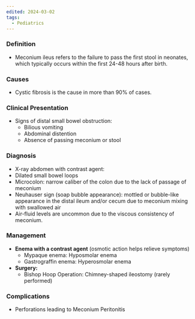 ```yaml
---
edited: 2024-03-02
tags:
  - Pediatrics
---
```

### Definition
- Meconium ileus refers to the failure to pass the first stool in neonates, which typically occurs within the first 24-48 hours after birth.

### Causes
- Cystic fibrosis is the cause in more than 90% of cases.

### Clinical Presentation
- Signs of distal small bowel obstruction:
    - Bilious vomiting
    - Abdominal distention
    - Absence of passing meconium or stool

### Diagnosis
- X-ray abdomen with contrast agent:
- Dilated small bowel loops
- Microcolon: narrow caliber of the colon due to the lack of passage of meconium
- Neuhauser sign (soap bubble appearance): mottled or bubble-like appearance in the distal ileum and/or cecum due to meconium mixing with swallowed air
- Air-fluid levels are uncommon due to the viscous consistency of meconium.

### Management
- **Enema with a contrast agent** (osmotic action helps relieve symptoms)
    - Mypaque enema: Hyposmolar enema
    - Gastrograffin enema: Hyperosmolar enema
- **Surgery:**
    - Bishop Hoop Operation: Chimney-shaped ileostomy (rarely performed)
### Complications
- Perforations leading to Meconium Peritonitis